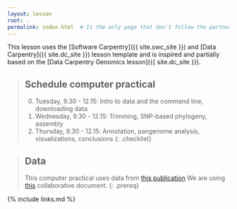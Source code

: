 ```yaml
---
layout: lesson
root: .
permalink: index.html  # Is the only page that don't follow the partner /:path/index.html
---
```


This lesson uses the
[Software Carpentry]({{ site.swc_site }}) and
[Data Carpentry]({{ site.dc_site }}) lesson template and is inspired
and partially based on the [Data Carpentry Genomics lesson]({{ site.dc_site }}).


> ## Schedule computer practical
>
> 0.  Tuesday, 9.30 - 12.15: Intro to data and the command line, downloading data
> 1.  Wednesday, 9.30 - 12.15: Trimming, SNP-based phylogeny, assembly
> 2.  Thursday, 9.30 - 12.15: Annotation, pangenome analysis, visualizations, conclusions
{: .checklist}

> ## Data
>
> This computer practical uses data from [this publication](https://bmcinfectdis.biomedcentral.com/articles/10.1186/1471-2334-13-110)
> We are using [this](https://docs.google.com/document/d/19A_srUEBTkP3XOBUIzBwneC6-ORsexMxadwCRaLG_UU/edit?usp=sharing) collaborative document.
{: .prereq}


{% include links.md %}
